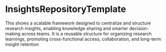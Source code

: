 # InsightsRepositoryTemplate
This shows a scalable framework designed to centralize and structure research insights, enabling knowledge sharing and smarter decision-making across teams.
It is a reusable structure for organizing research learnings, promoting cross-functional access, collaboration, and long-term insight retention
